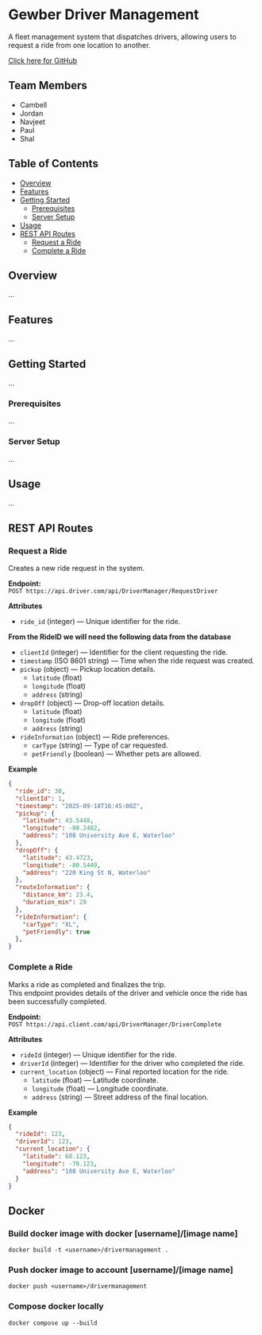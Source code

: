 # Gewber Driver Management

A fleet management system that dispatches drivers, allowing users to request a ride from one location to another.

[Click here for GitHub](https://github.com/CampbellWest/CSCN73030_GewberDriverManager)

## Team Members
- Cambell
- Jordan
- Navjeet
- Paul
- Shal

## Table of Contents
- [Overview](#overview)
- [Features](#features)
- [Getting Started](#getting-started)
  - [Prerequisites](#prerequisites)
  - [Server Setup](#server-setup)
- [Usage](#usage)
- [REST API Routes](#rest-api-routes)
  - [Request a Ride](#request-a-ride)
  - [Complete a Ride](#complete-a-ride)
  
## Overview
...

## Features
...

## Getting Started
...

### Prerequisites
...

### Server Setup
...

## Usage
...

## REST API Routes

### Request a Ride

Creates a new ride request in the system.

**Endpoint:**  
`POST https://api.driver.com/api/DriverManager/RequestDriver`

**Attributes**

- `ride_id` (integer) — Unique identifier for the ride.

**From the RideID we will need the following data from the database**
- `clientId` (integer) — Identifier for the client requesting the ride.  
- `timestamp` (ISO 8601 string) — Time when the ride request was created.  
- `pickup` (object) — Pickup location details.  
  - `latitude` (float)  
  - `longitude` (float)  
  - `address` (string)  
- `dropOff` (object) — Drop-off location details.  
  - `latitude` (float)  
  - `longitude` (float)  
  - `address` (string)   
- `rideInformation` (object) — Ride preferences.  
  - `carType` (string) — Type of car requested.  
  - `petFriendly` (boolean) — Whether pets are allowed.  


**Example**

```json
{
  "ride_id": 30,
  "clientId": 1,
  "timestamp": "2025-09-18T16:45:00Z",
  "pickup": {
    "latitude": 43.5448,
    "longitude": -80.2482,
    "address": "108 University Ave E, Waterloo"
  },
  "dropOff": {
    "latitude": 43.4723,
    "longitude": -80.5449,
    "address": "220 King St N, Waterloo"
  },
  "routeInformation": {
    "distance_km": 23.4,
    "duration_min": 28
  },
  "rideInformation": {
    "carType": "XL",
    "petFriendly": true
  },
}
```

### Complete a Ride

Marks a ride as completed and finalizes the trip.  
This endpoint provides details of the driver and vehicle once the ride has been successfully completed.

**Endpoint:**  
`POST https://api.client.com/api/DriverManager/DriverComplete`

**Attributes**

- `rideId` (integer) — Unique identifier for the ride.  
- `driverId` (integer) — Identifier for the driver who completed the ride.  
- `current_location` (object) — Final reported location for the ride.  
  - `latitude` (float) — Latitude coordinate.  
  - `longitude` (float) — Longitude coordinate.  
  - `address` (string) — Street address of the final location.  

**Example**

```json
{
  "rideId": 123,
  "driverId": 123,
  "current_location": {
    "latitude": 60.123,
    "longitude": -70.123,
    "address": "108 University Ave E, Waterloo"
  }
}
```

## Docker
### Build docker image with docker [username]/[image name]
```docker build -t <username>/drivermanagement .```

### Push docker image to account [username]/[image name]
```docker push <username>/drivermanagement```

### Compose docker locally
```docker compose up --build```
